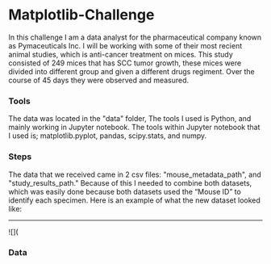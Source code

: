 # Matplotlib-Challenge

In this challenge I am a data analyst for the pharmaceutical company known as Pymaceuticals Inc. I will be working with some of their most recient animal studies, which is anti-cancer treatment on mices. This study consisted of 249 mices that has SCC tumor growth, these mices were divided into different group and given a different drugs regiment. Over the course of 45 days they were observed and measured. 

### Tools
The data was located in the "data" folder, The tools I used is Python, and mainly working in Jupyter notebook. The tools within Jupyter notebook that I used is; matplotlib.pyplot, pandas, scipy.stats, and numpy.

### Steps
The data that we received came in 2 csv files: "mouse_metadata_path", and "study_results_path." Because of this I needed to combine both datasets, which was easily done because both datasets used the “Mouse ID” to identify each specimen. Here is an example of what the new dataset looked like: 

----
![](
### Data
